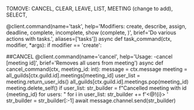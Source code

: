 TOMOVE: CANCEL, CLEAR, LEAVE, LIST, MEETING (change to add), SELECT, 


@client.command(name='task',
                help='Modifiers: create, describe, assign, deadline, complete, incomplete, show (complete, )',
                brief='Do various actions with tasks.',
                aliases=['tasks'])
async def task_command(ctx, modifier, *args):
    if modifier == 'create':







##CANCEL
@client.command(name='cancel',
                help='Usage: -cancel [meeting id]',
                brief='Removes all users from meeting')
async def cancel_command(ctx, meeting_id: int):
    message = ctx.message
    meeting = all_guilds[ctx.guild.id].meetings[meeting_id]
    user_list = meeting.return_user_ids()
    all_guilds[ctx.guild.id].meetings.pop(meeting_id)
    meeting.delete_self()
    if user_list:
        str_builder = f"Cancelled meeting with id {meeting_id} for users: "
        for i in user_list:
            str_builder += f'<@!{i}> '
        str_builder = str_builder[:-1]
        await message.channel.send(str_builder)